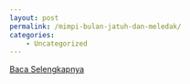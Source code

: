 ```yaml
---
layout: post
permalink: /mimpi-bulan-jatuh-dan-meledak/
categories:
    - Uncategorized
---
```


[Baca Selengkapnya](/01)